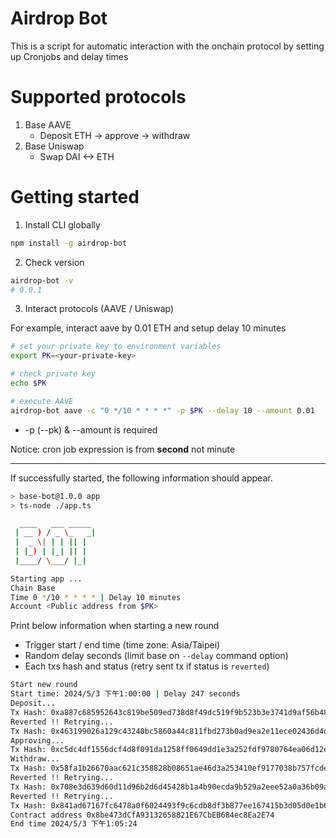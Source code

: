 # Airdrop Bot

This is a script for automatic interaction with the onchain protocol by setting up Cronjobs and delay times

# Supported protocols

1. Base AAVE
   - Deposit ETH -> approve -> withdraw
2. Base Uniswap
   - Swap DAI <-> ETH

# Getting started

1. Install CLI globally

```bash
npm install -g airdrop-bot
```

2. Check version

```bash
airdrop-bot -v
# 0.0.1
```

3. Interact protocols (AAVE / Uniswap)

For example, interact aave by 0.01 ETH and setup delay 10 minutes

```bash
# set your private key to environment variables
export PK=<your-private-key>

# check private key
echo $PK
```

```bash
# execute AAVE
airdrop-bot aave -c "0 */10 * * * *" -p $PK --delay 10 --amount 0.01
```

- -p (--pk) & --amount is required

Notice: cron job expression is from **second** not minute

---

If successfully started, the following information should appear.

```bash
> base-bot@1.0.0 app
> ts-node ./app.ts

  ____   ___ _____
 | __ ) / _ \_   _|
 |  _ \| | | || |
 | |_) | |_| || |
 |____/ \___/ |_|

Starting app ...
Chain Base
Time 0 */10 * * * * | Delay 10 minutes
Account <Public address from $PK>
```

Print below information when starting a new round

- Trigger start / end time (time zone: Asia/Taipei)
- Random delay seconds (limit base on `--delay` command option)
- Each txs hash and status (retry sent tx if status is `reverted`)

```bash
Start new round
Start time: 2024/5/3 下午1:00:00 | Delay 247 seconds
Deposit...
Tx Hash: 0xa887c685952643c819be509ed738d8f49dc519f9b523b3e3741d9af56b484757 - reverted
Reverted !! Retrying...
Tx Hash: 0x463199026a129c43240bc5860a44c811fbd273b0ad9ea2e11ece02436d4d81cd - success
Approving...
Tx Hash: 0xc5dc4df1556dcf4d8f091da1258ff0649dd1e3a252fdf9780764ea06d12e423d - success
Withdraw...
Tx Hash: 0x58fa1b26670aac621c358828b08651ae46d3a253410ef9177038b757fcdef785 - reverted
Reverted !! Retrying...
Tx Hash: 0x708e3d639d60d11d96b2d6d45428b1a4b90ecda9b529a2eee52a0a36b09acfb8 - reverted
Reverted !! Retrying...
Tx Hash: 0x841ad67167fc6478a0f6024493f9c6cdb8df3b877ee167415b3d05d0e1b600e5 - success
Contract address 0x8be473dCfA93132658821E67CbEB684ec8Ea2E74
End time 2024/5/3 下午1:05:24
```
